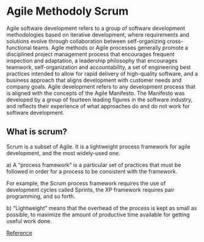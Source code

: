 # Agile Methodoly Scrum

Agile software development refers to a group of software development methodologies based on iterative development, where requirements and solutions evolve through collaboration between self-organizing cross-functional teams. Agile methods or Agile processes generally promote a disciplined project management process that encourages frequent inspection and adaptation, a leadership philosophy that encourages teamwork, self-organization and accountability, a set of engineering best practices intended to allow for rapid delivery of high-quality software, and a business approach that aligns development with customer needs and company goals. Agile development refers to any development process that is aligned with the concepts of the Agile Manifesto. The Manifesto was developed by a group of fourteen leading figures in the software industry, and reflects their experience of what approaches do and do not work for software development.

## What is scrum?

Scrum is a subset of Agile. It is a lightweight process framework for agile development, and the most widely-used one.

 a) A “process framework” is a particular set of practices that must be followed in order for a process to be consistent with the framework. 
 
 For example, the Scrum process framework requires the use of development cycles called Sprints, the XP framework requires pair programming, and so forth.

 b) “Lightweight” means that the overhead of the process is kept as small as possible, to maximize the amount of productive time available for getting useful work done.
 
 [Reference](https://www.cprime.com/resources/what-is-agile-what-is-scrum/)
